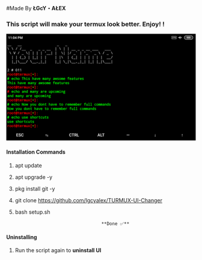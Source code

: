  #Made By **ŁGcY・AŁEX**
### This script will make your termux look better. Enjoy! ! 
![logo](logo.png)
#### Installation Commands


1.  apt update


2. apt upgrade -y


3.  pkg install git -y


4.  git clone https://github.com/lgcyalex/TURMUX-UI-Changer

5.  bash setup.sh


                                        **Done ✅**


#### Uninstalling
1. Run the script again to **uninstall UI**